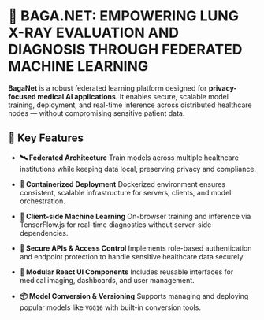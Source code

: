# 🧠 BAGA.NET: EMPOWERING LUNG X-RAY EVALUATION AND DIAGNOSIS THROUGH FEDERATED MACHINE LEARNING

**BagaNet** is a robust federated learning platform designed for **privacy-focused medical AI applications**. It enables secure, scalable model training, deployment, and real-time inference across distributed healthcare nodes — without compromising sensitive patient data.


## 🚀 Key Features

* **🛰️ Federated Architecture**
  Train models across multiple healthcare institutions while keeping data local, preserving privacy and compliance.

* **🐳 Containerized Deployment**
  Dockerized environment ensures consistent, scalable infrastructure for servers, clients, and model orchestration.

* **🧪 Client-side Machine Learning**
  On-browser training and inference via TensorFlow\.js for real-time diagnostics without server-side dependencies.

* **🔐 Secure APIs & Access Control**
  Implements role-based authentication and endpoint protection to handle sensitive healthcare data securely.

* **🧩 Modular React UI Components**
  Includes reusable interfaces for medical imaging, dashboards, and user management.

* **📦 Model Conversion & Versioning**
  Supports managing and deploying popular models like `VGG16` with built-in conversion tools.
